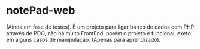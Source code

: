 # notePad-web 
(Ainda em fase de testes). É um projeto para ligar banco de dados com PHP através de PDO, não há muito FrontEnd, porém o projeto é funcional, exeto em alguns casos de manipulação. 
(Apenas para aprendizado).
